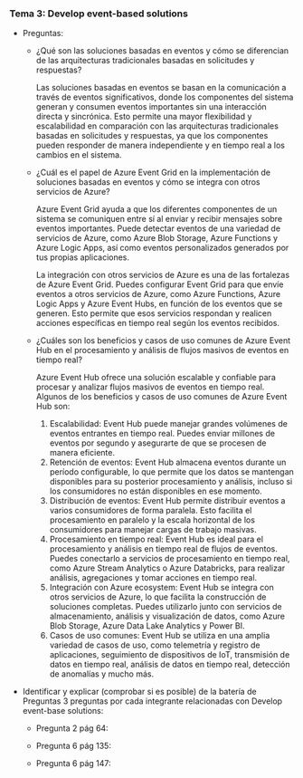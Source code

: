 ### Tema 3: Develop event-based solutions

- Preguntas:	

  - ¿Qué son las soluciones basadas en eventos y cómo se diferencian de las arquitecturas tradicionales basadas en solicitudes y respuestas?

    Las soluciones basadas en eventos se basan en la comunicación a través de eventos significativos, donde los componentes del sistema generan y consumen eventos importantes sin una interacción directa y sincrónica. Esto permite una mayor flexibilidad y escalabilidad en comparación con las arquitecturas tradicionales basadas en solicitudes y respuestas, ya que los componentes pueden responder de manera independiente y en tiempo real a los cambios en el sistema.

  - ¿Cuál es el papel de Azure Event Grid en la implementación de soluciones basadas en eventos y cómo se integra con otros servicios de Azure?

    Azure Event Grid ayuda a que los diferentes componentes de un sistema se comuniquen entre sí al enviar y recibir mensajes sobre eventos importantes. Puede detectar eventos de una variedad de servicios de Azure, como Azure Blob Storage, Azure Functions y Azure Logic Apps, así como eventos personalizados generados por tus propias aplicaciones.

    La integración con otros servicios de Azure es una de las fortalezas de Azure Event Grid. Puedes configurar Event Grid para que envíe eventos a otros servicios de Azure, como Azure Functions, Azure Logic Apps y Azure Event Hubs, en función de los eventos que se generen. Esto permite que esos servicios respondan y realicen acciones específicas en tiempo real según los eventos recibidos.

  - ¿Cuáles son los beneficios y casos de uso comunes de Azure Event Hub en el procesamiento y análisis de flujos masivos de eventos en tiempo real?

    Azure Event Hub ofrece una solución escalable y confiable para procesar y analizar flujos masivos de eventos en tiempo real. Algunos de los beneficios y casos de uso comunes de Azure Event Hub son:

    1. Escalabilidad: Event Hub puede manejar grandes volúmenes de eventos entrantes en tiempo real. Puedes enviar millones de eventos por segundo y asegurarte de que se procesen de manera eficiente.
    2. Retención de eventos: Event Hub almacena eventos durante un período configurable, lo que permite que los datos se mantengan disponibles para su posterior procesamiento y análisis, incluso si los consumidores no están disponibles en ese momento.
    3. Distribución de eventos: Event Hub permite distribuir eventos a varios consumidores de forma paralela. Esto facilita el procesamiento en paralelo y la escala horizontal de los consumidores para manejar cargas de trabajo masivas.
    4. Procesamiento en tiempo real: Event Hub es ideal para el procesamiento y análisis en tiempo real de flujos de eventos. Puedes conectarlo a servicios de procesamiento en tiempo real, como Azure Stream Analytics o Azure Databricks, para realizar análisis, agregaciones y tomar acciones en tiempo real.
    5. Integración con Azure ecosystem: Event Hub se integra con otros servicios de Azure, lo que facilita la construcción de soluciones completas. Puedes utilizarlo junto con servicios de almacenamiento, análisis y visualización de datos, como Azure Blob Storage, Azure Data Lake Analytics y Power BI.
    6. Casos de uso comunes: Event Hub se utiliza en una amplia variedad de casos de uso, como telemetría y registro de aplicaciones, seguimiento de dispositivos de IoT, transmisión de datos en tiempo real, análisis de datos en tiempo real, detección de anomalías y mucho más.

- 
  Identificar y explicar (comprobar si es posible) de la batería de Preguntas 3 preguntas por cada integrante relacionadas con Develop event-base solutions:

  - Pregunta 2 pág 64:

  - Pregunta 6 pág 135:

  - Pregunta 6 pág 147:
